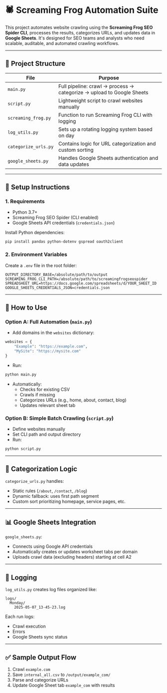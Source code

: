 # 🕷️ Screaming Frog Automation Suite

This project automates website crawling using the **Screaming Frog SEO Spider CLI**, processes the results, categorizes URLs, and updates data in **Google Sheets**. It's designed for SEO teams and analysts who need scalable, auditable, and automated crawling workflows.

---

## 📁 Project Structure

| File | Purpose |
|------|---------|
| `main.py` | Full pipeline: crawl → process → categorize → upload to Google Sheets |
| `script.py` | Lightweight script to crawl websites manually |
| `screaming_frog.py` | Function to run Screaming Frog CLI with logging |
| `log_utils.py` | Sets up a rotating logging system based on day |
| `categorize_urls.py` | Contains logic for URL categorization and custom sorting |
| `google_sheets.py` | Handles Google Sheets authentication and data updates |

---

## 🔧 Setup Instructions

### 1. Requirements

- Python 3.7+
- Screaming Frog SEO Spider (CLI enabled)
- Google Sheets API credentials (`credentials.json`)

Install Python dependencies:
```bash
pip install pandas python-dotenv gspread oauth2client
```

### 2. Environment Variables

Create a `.env` file in the root folder:
```env
OUTPUT_DIRECTORY_BASE=/absolute/path/to/output
SCREAMING_FROG_CLI_PATH=/absolute/path/to/screamingfrogseospider
SPREADSHEET_URL=https://docs.google.com/spreadsheets/d/YOUR_SHEET_ID
GOOGLE_SHEETS_CREDENTIALS_JSON=credentials.json
```

---

## 🚀 How to Use

### Option A: Full Automation (`main.py`)
- Add domains in the `websites` dictionary:
```python
websites = {
    "Example": "https://example.com",
    "MySite": "https://mysite.com"
}
```
- Run:
```bash
python main.py
```
- Automatically:
  - Checks for existing CSV
  - Crawls if missing
  - Categorizes URLs (e.g., home, about, contact, blog)
  - Updates relevant sheet tab

### Option B: Simple Batch Crawling (`script.py`)
- Define websites manually
- Set CLI path and output directory
- Run:
```bash
python script.py
```

---

## 🧠 Categorization Logic

`categorize_urls.py` handles:
- Static rules (`/about`, `/contact`, `/blog`)
- Dynamic fallback: uses first path segment
- Custom sort prioritizing homepage, service pages, etc.

---

## 📊 Google Sheets Integration

`google_sheets.py`:
- Connects using Google API credentials
- Automatically creates or updates worksheet tabs per domain
- Uploads crawl data (excluding headers) starting at cell A2

---

## 📂 Logging

`log_utils.py` creates log files organized like:
```
logs/
  Monday/
    2025-05-07_13-45-23.log
```

Each run logs:
- Crawl execution
- Errors
- Google Sheets sync status

---

## ✅ Sample Output Flow

1. Crawl `example.com`
2. Save `internal_all.csv` to `/output/example_com/`
3. Parse and categorize URLs
4. Update Google Sheet tab `example_com` with results
